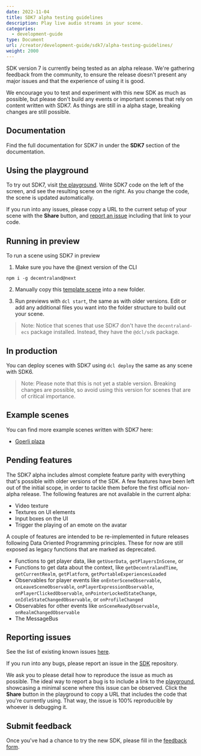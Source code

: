 ```yaml
---
date: 2022-11-04
title: SDK7 alpha testing guidelines
description: Play live audio streams in your scene.
categories:
  - development-guide
type: Document
url: /creator/development-guide/sdk7/alpha-testing-guidelines/
weight: 2000
---
```



SDK version 7 is currently being tested as an alpha release. We're gathering feedback from the community, to ensure the release doesn't present any major issues and that the experience of using it is good.

We encourage you to test and experiment with this new SDK as much as possible, but please don't build any events or important scenes that rely on content written with SDK7. As things are still in a alpha stage, breaking changes are still possible.

## Documentation

Find the full documentation for SDK7 in under the **SDK7** section of the documentation.


## Using the playground

To try out SDK7, visit [the playground](https://decentraland.github.io/sdk-playground/). Write SDK7 code on the left of the screen, and see the resulting scene on the right. As you change the code, the scene is updated automatically.

If you run into any issues, please copy a URL to the current setup of your scene with the **Share** button, and [report an issue](#reporting-issues) including that link to your code.


## Running in preview

To run a scene using SDK7 in preview

1) Make sure you have the @next version of the CLI

`npm i -g decentraland@next`

2) Manually copy this [template scene](https://github.com/decentraland/ecs7-template) into a new folder.

3) Run previews with `dcl start`, the same as with older versions. Edit or add any additional files you want into the folder structure to build out your scene. 

> Note: Notice that scenes that use SDK7 don't have the `decentraland-ecs` package installed. Instead, they have the `@dcl/sdk` package.

## In production

You can deploy scenes with SDK7 using `dcl deploy` the same as any scene with SDK6.

> Note: Please note that this is not yet a stable version. Breaking changes are possible, so avoid using this version for scenes that are of critical importance.

## Example scenes

You can find more example scenes written with SDK7 here:

- [Goerli plaza](https://github.com/decentraland-scenes/sdk7-goerli-plaza)

## Pending features

The SDK7 alpha includes almost complete feature parity with everything that's possible with older versions of the SDK. A few features have been left out of the initial scope, in order to tackle them before the first official non-alpha release. The following features are not available in the current alpha:

- Video texture
- Textures on UI elements
- Input boxes on the UI
- Trigger the playing of an emote on the avatar


A couple of features are intended to be re-implemented in future releases following Data Oriented Programming principles. These for now are still exposed as legacy functions that are marked as deprecated.

- Functions to get player data, like `getUserData`, `getPlayersInScene`, or 
- Functions to get data about the context, like `getDecentralandTime`, `getCurrentRealm`, `getPlatform`, `getPortableExperiencesLoaded`
- Observables for player events like `onEnterSceneObservable`, `onLeaveSceneObservable`, `onPlayerExpressionObservable`, `onPlayerClickedObservable`, `onPointerLockedStateChange`, `onIdleStateChangedObservable`, or `onProfileChanged`
- Observables for other events like `onSceneReadyObservable`, `onRealmChangedObservable`
- The MessageBus


## Reporting issues

See the list of existing known issues [here](https://github.com/orgs/decentraland/projects/20/views/13).

If you run into any bugs, please report an issue in the [SDK](https://github.com/decentraland/sdk/issues) repository.

We ask you to please detail how to reproduce the issue as much as possible. The ideal way to report a bug is to include a link to the [playground](https://decentraland.github.io/sdk-playground/), showcasing a minimal scene where this issue can be observed. Click the **Share** button in the playground to copy a URL that includes the code that you're currently using. That way, the issue is 100% reproducible by whoever is debugging it.


## Submit feedback

Once you've had a chance to try the new SDK, please fill in the [feedback form](https://form.typeform.com/to/YDwCljEz).